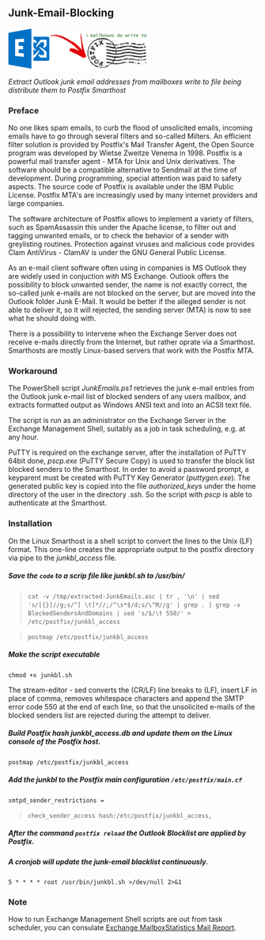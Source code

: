 ## Junk-Email-Blocking

![Junk Email Blocking](https://github.com/donkey/Junk-Email-Blocking/blob/master/junkemails.png)

_Extract Outlook junk email addresses from mailboxes write to file being distribute them to Postfix Smarthost_

### Preface
No one likes spam emails, to curb the flood of unsolicited emails, incoming emails have to go through several filters and so-called Milters. An efficient filter solution is provided by Postfix's Mail Transfer Agent, the Open Source program was developed by Wietse Zweitze Venema in 1998. Postfix is a powerful mail transfer agent - MTA for Unix and Unix derivatives. The software should be a compatible alternative to Sendmail at the time of development. During programming, special attention was paid to safety aspects. The source code of Postfix is available under the IBM Public License. Postfix MTA's are increasingly used by many internet providers and large companies.

The software architecture of Postfix allows to implement a variety of filters, such as SpamAssassin this under the Apache license, to filter out and tagging unwanted emails, or to check the behavior of a sender with greylisting routines. Protection against viruses and malicious code provides Clam AntiVirus - ClamAV is under the GNU General Public License.

As an e-mail client software often using in companies is MS Outlook they are widely used in conjuction with MS Exchange. Outlook offers the possibility to block unwanted sender, the name is not exactly correct, the so-called junk e-mails are not blocked on the server, but are moved into the Outlook folder Junk E-Mail. It would be better if the alleged sender is not able to deliver it, so it will rejected, the sending server (MTA) is now to see what he should doing with.

There is a possibility to intervene when the Exchange Server does not receive e-mails directly from the Internet, but rather oprate via a Smarthost. Smarthosts are mostly Linux-based servers that work with the Postfix MTA.

### Workaround
The PowerShell script _JunkEmails.ps1_ retrieves the junk e-mail entries from the Outlook junk e-mail list of blocked senders of any users mailbox, and extracts formatted output as Windows ANSI text and into an ACSII text file.

The script is run as an administrator on the Exchange Server in the Exchange Management Shell, suitably as a job in task scheduling, e.g. at any hour.

PuTTY is required on the exchange server, after the installation of PuTTY 64bit done, _pscp.exe_ (PuTTY Secure Copy) is used to transfer the block list blocked senders to the Smarthost. In order to avoid a password prompt, a keyparent must be created with PuTTY Key Generator (_puttygen.exe_). The generated public key is copied into the file _authorized_keys_ under the home directory of the user in the directory .ssh. So the script with _pscp_ is able to authenticate at the Smarthost.

### Installation
On the Linux Smarthost is a shell script to convert the lines to the Unix (LF) format. This one-line creates the appropriate output to the postfix directory via pipe to the _junkbl_access_ file.

##### Save the `code` to a scrip file like _junkbl.sh_ to _/usr/bin/_
> `cat -v /tmp/extracted-JunkEmails.asc | tr , '\n' | sed 's/[{}]//g;s/^[ \t]*//;/^\s*$/d;s/\^M//g' | grep . | grep -v BlockedSendersAndDomains | sed 's/$/\t 550/' > /etc/postfix/junkbl_access`

> `postmap /etc/postfix/junkbl_access`

##### Make the script executable
`chmod +x junkbl.sh`

The stream-editor - sed converts the (CR/LF) line breaks to (LF), insert LF in place of comma, removes whitespace characters and append the SMTP error code 550 at the end of each line, so that the unsolicited e-mails of the blocked senders list are rejected during the attempt to deliver.

##### Build Postfix hash _junkbl_access.db_ and update them on the Linux console of the Postfix host.
`postmap /etc/postfix/junkbl_access`

##### Add the junkbl to the Postfix main configuration `/etc/postfix/main.cf`
`smtpd_sender_restrictions =`<br>
> `check_sender_access hash:/etc/postfix/junkbl_access,`

##### After the command `postfix reload` the Outlook Blocklist are applied by Postfix.

##### A cronjob will update the junk-email blacklist continuously.
`5 * * * * root /usr/bin/junkbl.sh >/dev/null 2>&1`

### Note
How to run Exchange Management Shell scripts are out from task scheduler, you can consulate [Exchange MailboxStatistics Mail Report](http://think.unblog.ch/exchange-mailboxstatistics-mail-report/).
